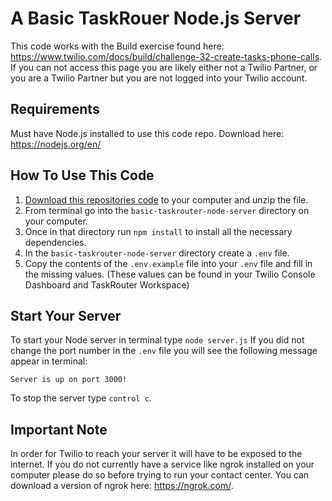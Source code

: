 # A Basic TaskRouer Node.js Server
This code works with the Build exercise found here: https://www.twilio.com/docs/build/challenge-32-create-tasks-phone-calls.
If you can not access this page you are likely either not a Twilio Partner, or you are a Twilio Partner but you are not logged into your Twilio account.

## Requirements
Must have Node.js installed to use this code repo.
Download here: https://nodejs.org/en/

## How To Use This Code
1. [Download this repositories code](https://github.com/TwilioTraining/basic-taskrouter-node-server/archive/master.zip) to your computer and unzip the file.
2. From terminal go into the `basic-taskrouter-node-server` directory on your computer.
3. Once in that directory run `npm install` to install all the necessary dependencies.
4. In the `basic-taskrouter-node-server` directory create a `.env` file.
5. Copy the contents of the `.env.example` file into your `.env` file and fill in the missing values. (These values can be found in your Twilio Console Dashboard and TaskRouter Workspace)

## Start Your Server
To start your Node server in terminal type `node server.js`
If you did not change the port number in the `.env` file you will see the following message appear in terminal:
```text
Server is up on port 3000!
```
To stop the server type `control c`.

## Important Note
In order for Twilio to reach your server it will have to be exposed to the internet. If you do not currently have a service like ngrok installed on your computer please do so before trying to run your contact center. You can download a version of ngrok here: https://ngrok.com/.